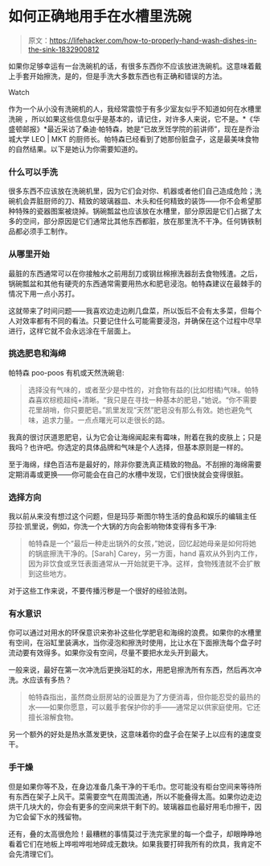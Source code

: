 # 如何正确地用手在水槽里洗碗

> 原文：<https://lifehacker.com/how-to-properly-hand-wash-dishes-in-the-sink-1832900812>

如果你足够幸运有一台洗碗机的话，有很多东西你不应该放进洗碗机。这意味着戴上手套开始擦洗，是的，但是手洗大多数东西也有正确和错误的方法。

Watch

作为一个从小没有洗碗机的人，我经常震惊于有多少室友似乎不知道如何在水槽里洗碗 ，所以如果这些信息似乎是基本的，请记住，对许多人来说，它不是。*《华盛顿邮报》*最近采访了桑迪·帕特森，她是“已故烹饪学院的前讲师”，现在是乔治城大学 LEO | MKT 的厨师长。帕特森已经看到了她那份脏盘子，这是最美味食物的自然结果。以下是她认为你需要知道的。

### 什么可以手洗

很多东西不应该放在洗碗机里，因为它们会对你、机器或者他们自己造成危险；洗碗机会弄脏厨师的刀、精致的玻璃器皿、木头和任何精致的装饰——你不会希望那种特殊的瓷器图案被烧掉。锅碗瓢盆也应该放在水槽里，部分原因是它们占据了太多的空间，部分原因是它们通常比其他东西都脏，放在那里洗不干净。任何铸铁制品都必须手工制作。

### 从哪里开始

最脏的东西通常可以在你接触水之前用刮刀或钢丝棉擦洗器刮去食物残渣。之后，锅碗瓢盆和其他有硬壳的东西通常需要用热水和肥皂浸泡。帕特森建议在最棘手的情况下用一点小苏打。

这就带来了时间问题——我喜欢边走边刷几盘菜，所以饭后不会有太多菜，但每个人对效率都有不同的看法。只要记住什么可能需要浸泡，并确保在这个过程中尽早进行，这样它就不会永远涂在千层面上。

### 挑选肥皂和海绵

帕特森 poo-poos 有机或天然洗碗皂:

> 选择没有气味的，或者至少是中性的，对食物有益的(比如柑橘)气味。帕特森喜欢棕榄超纯+清晰。“我只是在寻找一种基本的肥皂，”她说。“你不需要花里胡哨，你只要肥皂。”凯里发现“天然”肥皂没有那么有效。她也避免气味，追求力量。一点点曙光可以走很长的路。

我真的很讨厌道恩肥皂，认为它会让海绵闻起来有霉味，附着在我的皮肤上；只是我吗？也许吧。你选定的具体品牌和气味是个人选择，但基本原则是一样的。

至于海绵，绿色百洁布是最好的，除非你要洗真正精致的物品。不刮擦的海绵需要定期消毒或更换——你可能会在自己的水槽中发现，它们很快就会变得很脏。

### 选择方向

我以前从来没有想过这个问题，但是玛莎·斯图尔特生活的食品和娱乐的编辑主任莎拉·凯里说，例如，你洗一个大锅的方向会影响物体变得有多干净:

> 帕特森是一个“最后一种走出锅外的女孩，”她说，回忆起她母亲是如何将她的锅底擦洗干净的。[Sarah] Carey，另一方面，hand 喜欢从外到内工作，因为非饮食或烹饪表面通常从一开始就更干净。这样，食物残渣就不会扩散到这些地方。

对于这些工作来说，不要传播污秽是一个很好的经验法则。

### 有水意识

你可以通过对用水的环保意识来弥补这些化学肥皂和海绵的浪费。如果你的水槽里有空间，在浴缸里装满水，当你浸泡和擦洗时使用，比让水在下面擦洗每个盘子时流动要有效得多。如果你没有空间，尽量不要把水龙头开到最大。

一般来说，最好在第一次冲洗后更换浴缸的水，用肥皂擦洗所有东西，然后再次冲洗。水应该有多热？

> 帕特森指出，虽然商业厨房站的设置是为了方便消毒，但你能忍受的最热的水——如果你愿意，可以戴手套保护你的手——通常足以供家庭使用。它还擅长溶解食物。

另一个额外的好处是热水蒸发更快，这意味着你的盘子会在架子上以应有的速度变干。

### 手干燥

但是如果你等不及，在身边准备几条干净的干毛巾。您可能没有柜台空间来等待所有东西在架子上风干。菜需要空气在周围流通，所以不能叠得太高。如果你边走边烘干几块大的，你会有更多的空间来烘干剩下的。玻璃器皿也最好用毛巾擦干，因为它会留下水的残留物。

还有，叠的太高很危险！最糟糕的事情莫过于洗完家里的每一个盘子，却眼睁睁地看着它们在地板上哗啦哗啦地碎成无数块。如果我要打碎我所有的炊具，我肯定不会先清理它们。
